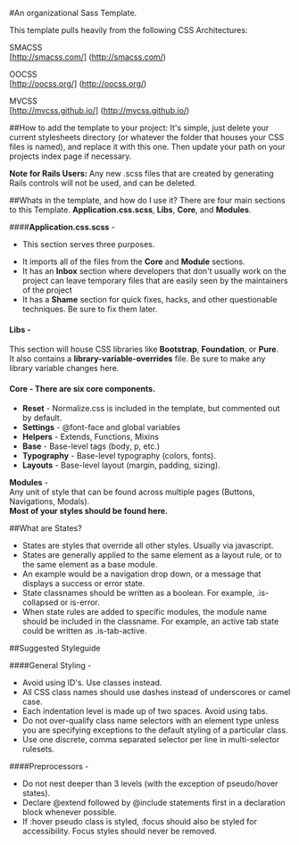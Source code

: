 #An organizational Sass Template.  

This template pulls heavily from the following CSS Architectures:  

SMACSS  
[http://smacss.com/] (http://smacss.com/)

OOCSS  
[http://oocss.org/] (http://oocss.org/)

MVCSS  
[http://mvcss.github.io/] (http://mvcss.github.io/)

##How to add the template to your project:
It's simple, just delete your current stylesheets directory (or whatever the folder that houses your CSS files is named), and replace it with this one.  Then update your path on your projects index page if necessary.

**Note for Rails Users:** 
Any new .scss files that are created by generating Rails controls will not be used, and can be deleted.

##Whats in the template, and how do I use it?
There are four main sections to this Template.  **Application.css.scss**, **Libs**, **Core**, and **Modules**.

####**Application.css.scss** - 
- This section serves three purposes.  
* It imports all of the files from the **Core** and **Module** sections.  
* It has an **Inbox** section where developers that don't usually work on the project can leave temporary files that are easily seen by the maintainers of the project
* It has a **Shame** section for quick fixes, hacks, and other questionable techniques.  Be sure to fix them later.

#### **Libs** -  
This section will house CSS libraries like **Bootstrap**, **Foundation**, or **Pure**.  
It also contains a **library-variable-overrides** file.  Be sure to make any library variable changes here.
  
#### **Core** -  There are six core components.
* **Reset** - Normalize.css is included in the template, but commented out by default.
* **Settings** - @font-face and global variables
* **Helpers** - Extends, Functions, Mixins
* **Base** - Base-level tags (body, p, etc.)
* **Typography** - Base-level typography (colors, fonts).
* **Layouts** - Base-level layout (margin, padding, sizing).  

**Modules** -  
Any unit of style that can be found across multiple pages (Buttons, Navigations, Modals).  
**Most of your styles should be found here.**  

##What are States?
* States are styles that override all other styles.  Usually via javascript.  
* States are generally applied to the same element as a layout rule, or to the same element as a base module.
* An example would be a navigation drop down, or a message that displays a success or error state. 
* State classnames should be written as a boolean.  For example, .is-collapsed or is-error.
* When state rules are added to specific modules, the module name should be included in the classname.  For example, an active tab state could be written as .is-tab-active.

##Suggested Styleguide

####General Styling - 
* Avoid using ID's.  Use classes instead.
* All CSS class names should use dashes instead of underscores or camel case.
* Each indentation level is made up of two spaces. Avoid using tabs.
* Do not over-qualify class name selectors with an element type unless you are specifying exceptions to the default styling of a particular class.
* Use one discrete, comma separated selector per line in multi-selector rulesets.

####Preprocessors -
* Do not nest deeper than 3 levels (with the exception of pseudo/hover states).
* Declare @extend followed by @include statements first in a declaration block whenever possible.
* If :hover pseudo class is styled, :focus should also be styled for accessibility. Focus styles should never be removed.
